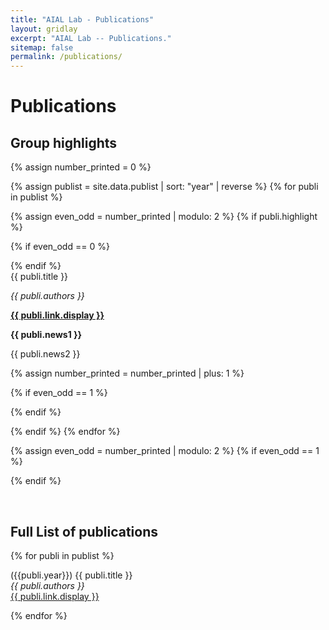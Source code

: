 ```yaml
---
title: "AIAL Lab - Publications"
layout: gridlay
excerpt: "AIAL Lab -- Publications."
sitemap: false
permalink: /publications/
---
```



# Publications

## Group highlights

<!-- **At the end of this page, you can find the [full list of publications and patents](#full-list-of-publications)** -->

{% assign number_printed = 0 %}

{% assign publist = site.data.publist | sort: "year" | reverse %}
{% for publi in publist %}

{% assign even_odd = number_printed | modulo: 2 %}
{% if publi.highlight %}

{% if even_odd == 0 %}
<div class="row">
{% endif %}

<div class="col-sm-6 clearfix">
 <div class="well">
  <pubtit>{{ publi.title }}</pubtit>
  <!-- <img src="{{ '/assets/images/pubpic' | relative_url}}/{{ publi.image }}" class="img-responsive" width="33%" style="float: left" /> -->
  <!-- <p>{{ publi.description }}</p> -->
  <p><em>{{ publi.authors }}</em></p>
  <p><strong><a href="{{ publi.link.url }}">{{ publi.link.display }}</a></strong></p>
  <p class="text-danger"><strong> {{ publi.news1 }}</strong></p>
  <p> {{ publi.news2 }}</p>
 </div>
</div>

{% assign number_printed = number_printed | plus: 1 %}

{% if even_odd == 1 %}
</div>
{% endif %}

{% endif %}
{% endfor %}

{% assign even_odd = number_printed | modulo: 2 %}
{% if even_odd == 1 %}
</div>
{% endif %}

<p> &nbsp; </p>

## Full List of publications

{% for publi in publist %}

  ({{publi.year}}) {{ publi.title }} <br />
  <em>{{ publi.authors }} </em><br /><a href="{{ publi.link.url }}">{{ publi.link.display }}</a>

{% endfor %}
